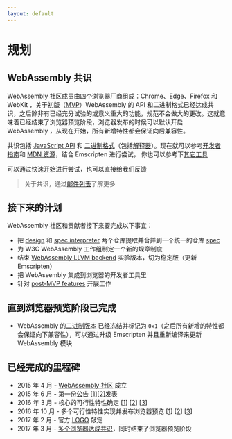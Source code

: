 ```yaml
---
layout: default
---
```

# 规划

## WebAssembly 共识

WebAssembly 社区成员由四个浏览器厂商组成：Chrome、Edge、Firefox 和 WebKit ，关于初版（[MVP](/docs/mvp/)）WebAssembly 的 API 和二进制格式已经达成共识，之后除非有已经充分试验的或意义重大的功能，规范不会做大的更改。这就意味着已经结束了浏览器预览阶段，浏览器发布的时候可以默认开启 WebAssembly ，从现在开始，所有新增特性都会保证向后兼容性。

共识包括 [JavaScript API](/docs/js/) 和 [二进制格式](/docs/binary-encoding/)（包括[解释器](https://github.com/WebAssembly/spec/tree/master/interpreter)）。现在就可以参考[开发者指南](/getting-started/developers-guide/)和 [MDN 资源](https://developer.mozilla.org/en-US/docs/WebAssembly)，结合 Emscripten 进行尝试， 你也可以参考下[其它工具](/getting-started/advanced-tools/)

可以通过[快速开始](/getting-started/developers-guide/)进行尝试，也可以直接给我们[反馈](/community/feedback/)

> 关于共识，通过[邮件列表](https://lists.w3.org/Archives/Public/public-webassembly/2017Feb/0002.html)了解更多

## 接下来的计划

WebAssembly 社区和贡献者接下来要完成以下事宜：

* 把 [design](https://github.com/webassembly/design)
  和 [spec interpreter](https://github.com/WebAssembly/spec/tree/master/interpreter) 两个仓库提取并合并到一个统一的仓库 [spec](https://github.com/WebAssembly/spec)
* 为 W3C WebAssembly 工作组制定一个新的规章制度
* 结束 [WebAssembly LLVM backend](https://github.com/llvm-mirror/llvm/tree/master/test/CodeGen/WebAssembly) 实验版本，切为稳定版（更新 Emscripten）
* 把 WebAssembly 集成到浏览器的开发者工具里
* 针对 [post-MVP features](/docs/future-features/) 开展工作

## 直到浏览器预览阶段已完成

- WebAssembly 的[二进制版本](/docs/binary-encoding/#high-level-structure)
已经冻结并标记为 `0x1`（之后所有新增的特性都会保证向下兼容性），可以通过升级 Emscripten 并且重新编译来更新 WebAssembly 模块

## 已经完成的里程碑

- 2015 年 4 月 - [WebAssembly 社区](https://www.w3.org/community/webassembly) 成立
- 2015 年 6 月 - 第一份[公告](https://github.com/WebAssembly/design/issues/150) [[1](https://blogs.msdn.microsoft.com/mikeholman/2015/06/17/working-on-the-future-of-compile-to-web-applications/)][[2](https://blog.mozilla.org/luke/2015/06/17/webassembly/)]发表
- 2016 年 3 月 - 核心的可行性特性确定 [[1](https://blogs.windows.com/msedgedev/2016/03/15/previewing-webassembly-experiments)] [[2](https://v8project.blogspot.com/2016/03/experimental-support-for-webassembly.html)] [[3](https://hacks.mozilla.org/2016/03/a-webassembly-milestone/)]
- 2016 年 10 月 - 多个可行性特性实现并发布浏览器预览 [[1](https://blogs.windows.com/msedgedev/2016/10/31/webassembly-browser-preview/)] [[2](http://v8project.blogspot.com/2016/10/webassembly-browser-preview.html)] [[3](https://hacks.mozilla.org/2016/10/webassembly-browser-preview)]
- 2017 年 2 月 - 官方 [LOGO](https://github.com/WebAssembly/design/issues/980)  敲定
- 2017 年 3 月 - [多个浏览器达成共识](https://lists.w3.org/Archives/Public/public-webassembly/2017Feb/0002.html)，同时结束了浏览器预览阶段
